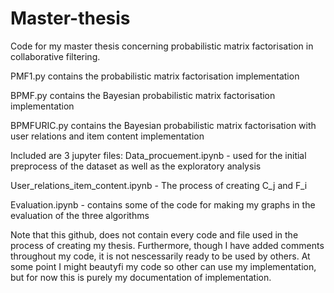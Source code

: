 # Master-thesis
Code for my master thesis concerning probabilistic matrix factorisation in collaborative filtering.

PMF1.py contains the probabilistic matrix factorisation implementation

BPMF.py contains the Bayesian probabilistic matrix factorisation implementation

BPMFURIC.py contains the Bayesian probabilistic matrix factorisation with user relations and item content implementation

Included are 3 jupyter files:
Data_procuement.ipynb - used for the initial preprocess of the dataset as well as the exploratory analysis

User_relations_item_content.ipynb - The process of creating C_j and F_i

Evaluation.ipynb - contains some of the code for making my graphs in the evaluation of the three algorithms

Note that this github, does not contain every code and file used in the process of creating my thesis. Furthermore, though I have added comments throughout my code, it is not nescessarily ready to be used by others. At some point I might beautyfi my code so other can use my implementation, but for now this is purely my documentation of implementation.
